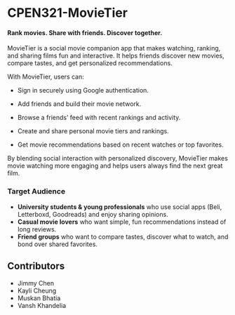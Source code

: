 # CPEN321-MovieTier
#### Rank movies. Share with friends. Discover together.


MovieTier is a social movie companion app that makes watching, ranking, and sharing films fun and interactive.
It helps friends discover new movies, compare tastes, and get personalized recommendations.

With MovieTier, users can:

- Sign in securely using Google authentication.

- Add friends and build their movie network.

- Browse a friends’ feed with recent rankings and activity.

- Create and share personal movie tiers and rankings.

- Get movie recommendations based on recent watches or top favorites.

By blending social interaction with personalized discovery, MovieTier makes movie watching more engaging and helps users always find the next great film.

### Target Audience  
- **University students & young professionals** who use social apps (Beli, Letterboxd, Goodreads) and enjoy sharing opinions.  
- **Casual movie lovers** who want simple, fun recommendations instead of long reviews.  
- **Friend groups** who want to compare tastes, discover what to watch, and bond over shared favorites.  

## Contributors  
- Jimmy Chen 
- Kayli Cheung 
- Muskan Bhatia
- Vansh Khandelia 
